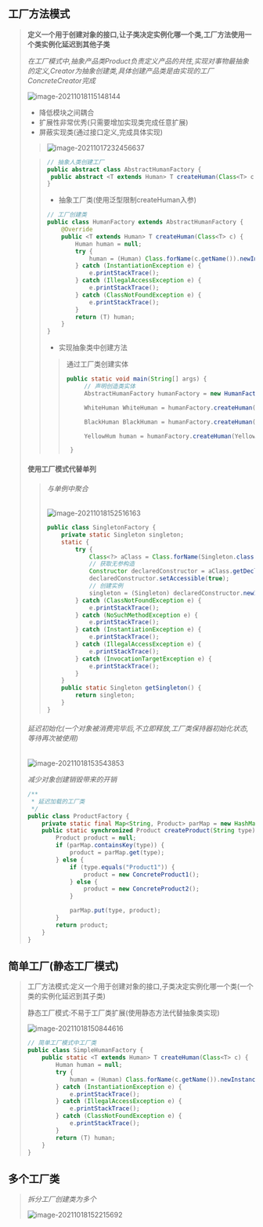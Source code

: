 ## 工厂方法模式 

> __定义一个用于创建对象的接口,让子类决定实例化哪一个类,工厂方法使用一个类实例化延迟到其他子类__
>
> _在工厂模式中,抽象产品类Product负责定义产品的共性,实现对事物最抽象的定义,Creator为抽象创建类,具体创建产品类是由实现的工厂ConcreteCreator完成_
>
> ![image-20211018115148144](image-20211018115148144.png) 
>
> - 降低模块之间耦合
> - 扩展性非常优秀(只需要增加实现类完成任意扩展)
> - 屏蔽实现类(通过接口定义,完成具体实现)
>
> >  ![image-20211017232456637](image-20211017232456637.png) 
>
> > ~~~java
> > // 抽象人类创建工厂
> > public abstract class AbstractHumanFactory {
> >  public abstract <T extends Human> T createHuman(Class<T> c);
> > }
> > ~~~
> >
> > - 抽象工厂类(使用泛型限制createHuman入参)
> >
> > ~~~ java
> > // 工厂创建类
> > public class HumanFactory extends AbstractHumanFactory {
> >     @Override
> >     public <T extends Human> T createHuman(Class<T> c) {
> >         Human human = null;
> >         try {
> >             human = (Human) Class.forName(c.getName()).newInstance();
> >         } catch (InstantiationException e) {
> >             e.printStackTrace();
> >         } catch (IllegalAccessException e) {
> >             e.printStackTrace();
> >         } catch (ClassNotFoundException e) {
> >             e.printStackTrace();
> >         }
> >         return (T) human;
> >     }
> > }
> > ~~~
> >
> > - 实现抽象类中创建方法
> >
> > > 通过工厂类创建实体
> > >
> > > ~~~java
> > > public static void main(String[] args) {
> > >      // 声明创造类实体
> > >      AbstractHumanFactory humanFactory = new HumanFactory();
> > > 
> > >      WhiteHuman WhiteHuman = humanFactory.createHuman(WhiteHuman.class);
> > > 
> > >      BlackHuman BlackHuman = humanFactory.createHuman(BlackHuman.class);
> > > 
> > >      YellowHum human = humanFactory.createHuman(YellowHum.class);
> > > 
> > >  }
> > > ~~~
> >
>
> #### 使用工厂模式代替单列
>
> > ###### 与单例中聚合
> >
> > ![image-20211018152516163](image-20211018152516163.png) 
> >
> > ~~~java
> > public class SingletonFactory {
> >     private static Singleton singleton;
> >     static {
> >         try {
> >             Class<?> aClass = Class.forName(Singleton.class.getName());
> >             // 获取无参构造
> >             Constructor declaredConstructor = aClass.getDeclaredConstructor();
> >             declaredConstructor.setAccessible(true);
> >             // 创建实例
> >             singleton = (Singleton) declaredConstructor.newInstance();
> >         } catch (ClassNotFoundException e) {
> >             e.printStackTrace();
> >         } catch (NoSuchMethodException e) {
> >             e.printStackTrace();
> >         } catch (InstantiationException e) {
> >             e.printStackTrace();
> >         } catch (IllegalAccessException e) {
> >             e.printStackTrace();
> >         } catch (InvocationTargetException e) {
> >             e.printStackTrace();
> >         }
> >     }
> >     public static Singleton getSingleton() {
> >         return singleton;
> >     }
> > }
> > ~~~
>
> ###### 延迟初始化(一个对象被消费完毕后,不立即释放,工厂类保持器初始化状态,等待再次被使用)
>
> ![image-20211018153543853](image-20211018153543853.png) 
>
> _减少对象创建销毁带来的开销_
>
> ~~~java
> /**
>  * 延迟加载的工厂类
>  */
> public class ProductFactory {
>     private static final Map<String, Product> parMap = new HashMap();
>     public static synchronized Product createProduct(String type) {
>         Product product = null;
>         if (parMap.containsKey(type)) {
>             product = parMap.get(type);
>         } else {
>             if (type.equals("Product1")) {
>                 product = new ConcreteProduct1();
>             } else {
>                 product = new ConcreteProduct2();
>             }
> 
>             parMap.put(type, product);
>         }
>         return product;
>     }
> }
> ~~~
>
> 

## 简单工厂(静态工厂模式)

> 工厂方法模式:定义一个用于创建对象的接口,子类决定实例化哪一个类(一个类的实例化延迟到其子类)
>
> 静态工厂模式:不易于工厂类扩展(使用静态方法代替抽象类实现)
>
> ![image-20211018150844616](image-20211018150844616.png) 
>
> ~~~java
> // 简单工厂模式中工厂类
> public class SimpleHumanFactory {
>     public static <T extends Human> T createHuman(Class<T> c) {
>         Human human = null;
>         try {
>             human = (Human) Class.forName(c.getName()).newInstance();
>         } catch (InstantiationException e) {
>             e.printStackTrace();
>         } catch (IllegalAccessException e) {
>             e.printStackTrace();
>         } catch (ClassNotFoundException e) {
>             e.printStackTrace();
>         }
>         return (T) human;
>     }
> }
> ~~~

## 多个工厂类

> _拆分工厂创建类为多个_
>
> ![image-20211018152215692](image-20211018152215692.png) 



